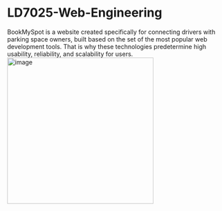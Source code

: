 # LD7025-Web-Engineering
BookMySpot is a website created specifically for connecting drivers with parking space owners, built based on the set of the most popular web development tools. That is why these technologies predetermine high usability, reliability, and scalability for users.
<img width="338" alt="image" src="https://github.com/user-attachments/assets/3162d1f7-cec1-4ee6-bbde-10b5f93f792a" />
